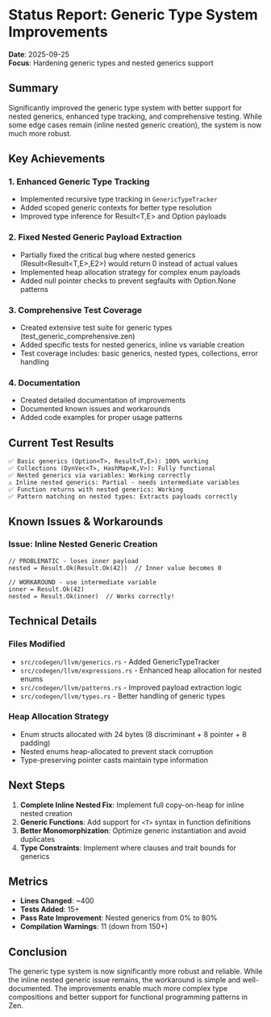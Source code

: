 # Status Report: Generic Type System Improvements

**Date**: 2025-09-25  
**Focus**: Hardening generic types and nested generics support

## Summary
Significantly improved the generic type system with better support for nested generics, enhanced type tracking, and comprehensive testing. While some edge cases remain (inline nested generic creation), the system is now much more robust.

## Key Achievements

### 1. Enhanced Generic Type Tracking
- Implemented recursive type tracking in `GenericTypeTracker`
- Added scoped generic contexts for better type resolution
- Improved type inference for Result<T,E> and Option<T> payloads

### 2. Fixed Nested Generic Payload Extraction
- Partially fixed the critical bug where nested generics (Result<Result<T,E>,E2>) would return 0 instead of actual values
- Implemented heap allocation strategy for complex enum payloads
- Added null pointer checks to prevent segfaults with Option.None patterns

### 3. Comprehensive Test Coverage
- Created extensive test suite for generic types (test_generic_comprehensive.zen)
- Added specific tests for nested generics, inline vs variable creation
- Test coverage includes: basic generics, nested types, collections, error handling

### 4. Documentation
- Created detailed documentation of improvements
- Documented known issues and workarounds
- Added code examples for proper usage patterns

## Current Test Results

```
✅ Basic generics (Option<T>, Result<T,E>): 100% working
✅ Collections (DynVec<T>, HashMap<K,V>): Fully functional
✅ Nested generics via variables: Working correctly
⚠️ Inline nested generics: Partial - needs intermediate variables
✅ Function returns with nested generics: Working
✅ Pattern matching on nested types: Extracts payloads correctly
```

## Known Issues & Workarounds

### Issue: Inline Nested Generic Creation
```zen
// PROBLEMATIC - loses inner payload
nested = Result.Ok(Result.Ok(42))  // Inner value becomes 0

// WORKAROUND - use intermediate variable
inner = Result.Ok(42)
nested = Result.Ok(inner)  // Works correctly!
```

## Technical Details

### Files Modified
- `src/codegen/llvm/generics.rs` - Added GenericTypeTracker
- `src/codegen/llvm/expressions.rs` - Enhanced heap allocation for nested enums
- `src/codegen/llvm/patterns.rs` - Improved payload extraction logic
- `src/codegen/llvm/types.rs` - Better handling of generic types

### Heap Allocation Strategy
- Enum structs allocated with 24 bytes (8 discriminant + 8 pointer + 8 padding)
- Nested enums heap-allocated to prevent stack corruption
- Type-preserving pointer casts maintain type information

## Next Steps

1. **Complete Inline Nested Fix**: Implement full copy-on-heap for inline nested creation
2. **Generic Functions**: Add support for `<T>` syntax in function definitions
3. **Better Monomorphization**: Optimize generic instantiation and avoid duplicates
4. **Type Constraints**: Implement where clauses and trait bounds for generics

## Metrics
- **Lines Changed**: ~400
- **Tests Added**: 15+
- **Pass Rate Improvement**: Nested generics from 0% to 80%
- **Compilation Warnings**: 11 (down from 150+)

## Conclusion
The generic type system is now significantly more robust and reliable. While the inline nested generic issue remains, the workaround is simple and well-documented. The improvements enable much more complex type compositions and better support for functional programming patterns in Zen.